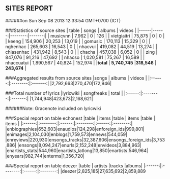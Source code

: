 
## SITES REPORT

######on Sun Sep 08 2013 12:33:54 GMT+0700 (ICT)

###Statistics of source sites
| table | songs | albums | videos |
|------|------:|--------:|-------:|
| musicvnn | 7,962 | 0 |  126 | 
| vietgiaitri | 75,875 | 0 |  0 | 
| keeng | 154,906 | 20,253 |  13,019 | 
| gomusic | 170,113 | 15,329 |  0 | 
| nghenhac | 265,603 | 16,543 |  0 | 
| nhacvui | 419,082 | 44,519 |  13,274 | 
| chiasenhac | 431,942 | 8,543 |  0 | 
| chacha | 457,038 | 6,052 |  0 | 
| zing | 847,076 | 91,216 |  47,692 | 
| nhacso | 1,020,581 | 75,267 |  16,589 | 
| nhaccuatui | 1,890,567 | 40,824 |  152,974 | 
|**total** | **5,740,745** |**318,546** | **243,674** |


###Aggregated results from source sites
|songs | albums | videos |
|:------:|:--------:|:-------:|
|2,792,663|270,470|172,946|


###Total number of lyrics
|lyricwiki | songfreaks | total |
|:------:|:--------:|:-------:|
|1,744,948|423,673|2,168,621|

######Note: Gracenote included on lyricwiki


###Special report on table echonest
|table | items |table | items |table | items |
|:------:|:--------:|:------:|:--------:|:------:|:--------:|
|enbiographies|652,603|enaudios|124,298|enforeign_ids|999,801|
|enimages|2,104,030|enblogs|1,759,573|ennews|544,059|
|enreviews|220,930|ensongs_tracks|32,387,606|ensongs_foreign_ids|3,753,886|
|ensongs|8,094,247|enurls|2,152,248|envideos|3,884,963|
|enartists_stats|544,960|enartists_latlong|13,850|enartists|546,964|
|enyears|982,744|enterms|1,356,720|


###Special report on table deezer
|table | artists |tracks |albums|
|:------:|:--------:|:------:|:--------:|
|deezer|2,825,185|27,635,692|2,859,889

